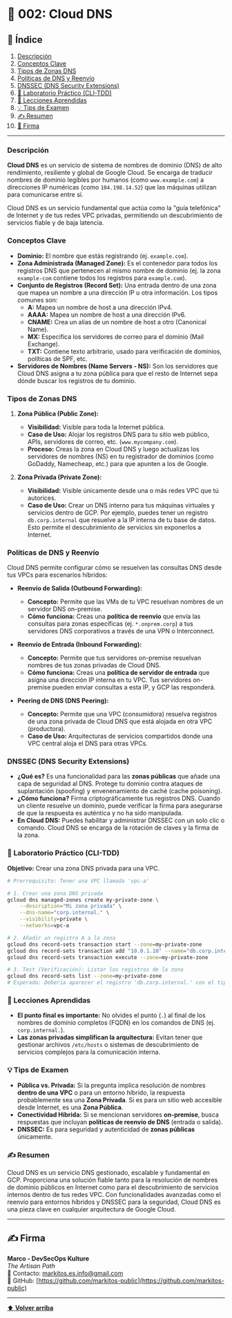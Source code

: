 
# 📜 002: Cloud DNS

## 📝 Índice

1.  [Descripción](#descripción)
2.  [Conceptos Clave](#conceptos-clave)
3.  [Tipos de Zonas DNS](#tipos-de-zonas-dns)
4.  [Políticas de DNS y Reenvío](#políticas-de-dns-y-reenvío)
5.  [DNSSEC (DNS Security Extensions)](#dnssec-dns-security-extensions)
6.  [🧪 Laboratorio Práctico (CLI-TDD)](#laboratorio-práctico-cli-tdd)
7.  [🧠 Lecciones Aprendidas](#lecciones-aprendidas)
8.  [💡 Tips de Examen](#tips-de-examen)
9.  [✍️ Resumen](#resumen)
10. [🔖 Firma](#firma)

---

### Descripción

**Cloud DNS** es un servicio de sistema de nombres de dominio (DNS) de alto rendimiento, resiliente y global de Google Cloud. Se encarga de traducir nombres de dominio legibles por humanos (como `www.example.com`) a direcciones IP numéricas (como `104.198.14.52`) que las máquinas utilizan para comunicarse entre sí.

Cloud DNS es un servicio fundamental que actúa como la "guía telefónica" de Internet y de tus redes VPC privadas, permitiendo un descubrimiento de servicios fiable y de baja latencia.

### Conceptos Clave

*   **Dominio:** El nombre que estás registrando (ej. `example.com`).
*   **Zona Administrada (Managed Zone):** Es el contenedor para todos los registros DNS que pertenecen al mismo nombre de dominio (ej. la zona `example-com` contiene todos los registros para `example.com`).
*   **Conjunto de Registros (Record Set):** Una entrada dentro de una zona que mapea un nombre a una dirección IP u otra información. Los tipos comunes son:
    *   **A:** Mapea un nombre de host a una dirección IPv4.
    *   **AAAA:** Mapea un nombre de host a una dirección IPv6.
    *   **CNAME:** Crea un alias de un nombre de host a otro (Canonical Name).
    *   **MX:** Especifica los servidores de correo para el dominio (Mail Exchange).
    *   **TXT:** Contiene texto arbitrario, usado para verificación de dominios, políticas de SPF, etc.
*   **Servidores de Nombres (Name Servers - NS):** Son los servidores que Cloud DNS asigna a tu zona pública para que el resto de Internet sepa dónde buscar los registros de tu dominio.

### Tipos de Zonas DNS

1.  **Zona Pública (Public Zone):**
    *   **Visibilidad:** Visible para toda la Internet pública.
    *   **Caso de Uso:** Alojar los registros DNS para tu sitio web público, APIs, servidores de correo, etc. (`www.mycompany.com`).
    *   **Proceso:** Creas la zona en Cloud DNS y luego actualizas los servidores de nombres (NS) en tu registrador de dominios (como GoDaddy, Namecheap, etc.) para que apunten a los de Google.

2.  **Zona Privada (Private Zone):**
    *   **Visibilidad:** Visible únicamente desde una o más redes VPC que tú autorices.
    *   **Caso de Uso:** Crear un DNS interno para tus máquinas virtuales y servicios dentro de GCP. Por ejemplo, puedes tener un registro `db.corp.internal` que resuelve a la IP interna de tu base de datos. Esto permite el descubrimiento de servicios sin exponerlos a Internet.

### Políticas de DNS y Reenvío

Cloud DNS permite configurar cómo se resuelven las consultas DNS desde tus VPCs para escenarios híbridos:

*   **Reenvío de Salida (Outbound Forwarding):**
    *   **Concepto:** Permite que las VMs de tu VPC resuelvan nombres de un servidor DNS on-premise.
    *   **Cómo funciona:** Creas una **política de reenvío** que envía las consultas para zonas específicas (ej. `*.onprem.corp`) a tus servidores DNS corporativos a través de una VPN o Interconnect.

*   **Reenvío de Entrada (Inbound Forwarding):**
    *   **Concepto:** Permite que tus servidores on-premise resuelvan nombres de tus zonas privadas de Cloud DNS.
    *   **Cómo funciona:** Creas una **política de servidor de entrada** que asigna una dirección IP interna en tu VPC. Tus servidores on-premise pueden enviar consultas a esta IP, y GCP las responderá.

*   **Peering de DNS (DNS Peering):**
    *   **Concepto:** Permite que una VPC (consumidora) resuelva registros de una zona privada de Cloud DNS que está alojada en otra VPC (productora).
    *   **Caso de Uso:** Arquitecturas de servicios compartidos donde una VPC central aloja el DNS para otras VPCs.

### DNSSEC (DNS Security Extensions)

*   **¿Qué es?** Es una funcionalidad para las **zonas públicas** que añade una capa de seguridad al DNS. Protege tu dominio contra ataques de suplantación (spoofing) y envenenamiento de caché (cache poisoning).
*   **¿Cómo funciona?** Firma criptográficamente tus registros DNS. Cuando un cliente resuelve un dominio, puede verificar la firma para asegurarse de que la respuesta es auténtica y no ha sido manipulada.
*   **En Cloud DNS:** Puedes habilitar y administrar DNSSEC con un solo clic o comando. Cloud DNS se encarga de la rotación de claves y la firma de la zona.

### 🧪 Laboratorio Práctico (CLI-TDD)

**Objetivo:** Crear una zona DNS privada para una VPC.

```bash
# Prerrequisito: Tener una VPC llamada 'vpc-a'

# 1. Crear una zona DNS privada
gcloud dns managed-zones create my-private-zone \
    --description="Mi zona privada" \
    --dns-name="corp.internal." \
    --visibility=private \
    --networks=vpc-a

# 2. Añadir un registro A a la zona
gcloud dns record-sets transaction start --zone=my-private-zone
gcloud dns record-sets transaction add "10.0.1.10" --name="db.corp.internal." --ttl=300 --type=A --zone=my-private-zone
gcloud dns record-sets transaction execute --zone=my-private-zone

# 3. Test (Verificación): Listar los registros de la zona
gcloud dns record-sets list --zone=my-private-zone
# Esperado: Debería aparecer el registro 'db.corp.internal.' con el tipo A y el valor '10.0.1.10'.
```

### 🧠 Lecciones Aprendidas

*   **El punto final es importante:** No olvides el punto (`.`) al final de los nombres de dominio completos (FQDN) en los comandos de DNS (ej. `corp.internal.`).
*   **Las zonas privadas simplifican la arquitectura:** Evitan tener que gestionar archivos `/etc/hosts` o sistemas de descubrimiento de servicios complejos para la comunicación interna.

### 💡 Tips de Examen

*   **Pública vs. Privada:** Si la pregunta implica resolución de nombres **dentro de una VPC** o para un entorno híbrido, la respuesta probablemente sea una **Zona Privada**. Si es para un sitio web accesible desde Internet, es una **Zona Pública**.
*   **Conectividad Híbrida:** Si se mencionan servidores **on-premise**, busca respuestas que incluyan **políticas de reenvío de DNS** (entrada o salida).
*   **DNSSEC:** Es para seguridad y autenticidad de **zonas públicas** únicamente.

### ✍️ Resumen

Cloud DNS es un servicio DNS gestionado, escalable y fundamental en GCP. Proporciona una solución fiable tanto para la resolución de nombres de dominio públicos en Internet como para el descubrimiento de servicios internos dentro de tus redes VPC. Con funcionalidades avanzadas como el reenvío para entornos híbridos y DNSSEC para la seguridad, Cloud DNS es una pieza clave en cualquier arquitectura de Google Cloud.

---

## ✍️ Firma

**Marco - DevSecOps Kulture**  
*The Artisan Path*  
📧 Contacto: [markitos.es.info@gmail.com](mailto:markitos.es.info@gmail.com)  
🐙 GitHub: [https://github.com/markitos-public](https://github.com/markitos-public)

---

[⬆️ **Volver arriba**](#-002-cloud-dns)
